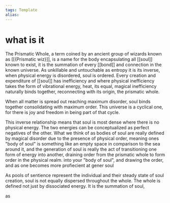 ```yaml
---
tags: Template
alias: 
---
```


 # what is it
 The Prismatic Whole, a term coined by an ancient group of wizards known as [[{Prismatic wiz}]], is a name for the body encapsulating all [[soul]] known to exist, it is the summation of every [[bond]] and connection in the known universe. As unkillable and untouchable as entropy it is its inverse, when physical energy is disordered, soul is ordered. Every creation and expenditure of [[soul]] has inefficiency and where physical inefficiency takes the form of vibrational energy, heat, its equal, magical inefficiency naturally binds together, reconnecting with its origin, the prismatic whole.  
 
 When all matter is spread out reaching maximum disorder, soul binds together consolidating with maximum order. This universe is a cyclical one, for there is joy and freedom in being part of that cycle.
 
 This inverse relationship means that soul is most dense where there is no physical energy. The two energies can be conceptualized as perfect negatives of the other. What we think of as bodies of soul are really defined by magical disorder due to the presence of physical order, meaning ones "body of soul" is something like an empty space in comparison to the sea around it, and the generation of soul is really the act of transitioning one form of energy into another, draining order from the prismatic whole to form order in the physical realm. into your "body of soul", and drawing the order, and as one becomes more profiecient at gener soul 
  
 
 As pools of sentience represent the individual and their steady state of soul creation, soul is not equally dispersed throughout the whole. The whole is defined not just by dissociated energy. It is the summation of soul, 
 
 

as
 

 
 
 
